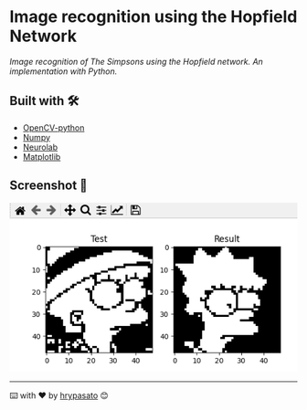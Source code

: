 # Image recognition using the Hopfield Network

_Image recognition of The Simpsons using the Hopfield network. An implementation with Python._

## Built with 🛠️

* [OpenCV-python](https://github.com/opencv/opencv-python)
* [Numpy](https://numpy.org/)
* [Neurolab](https://pypi.org/project/neurolab/)
* [Matplotlib](https://matplotlib.org/)

## Screenshot 📖

![Screenshot](image.PNG)

---
⌨️ with ❤️ by [hrypasato](https://github.com/hrypasato) 😊